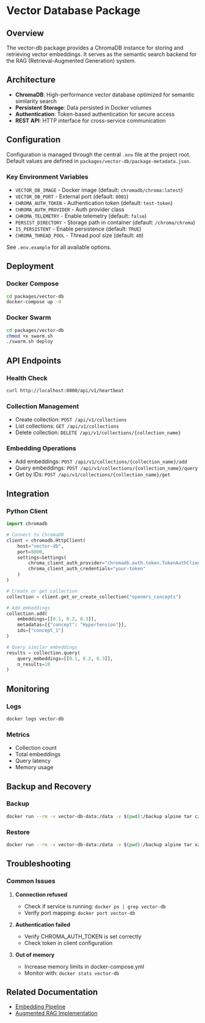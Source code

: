 # Vector Database Package

## Overview
The vector-db package provides a ChromaDB instance for storing and retrieving vector embeddings. It serves as the semantic search backend for the RAG (Retrieval-Augmented Generation) system.

## Architecture
- **ChromaDB**: High-performance vector database optimized for semantic similarity search
- **Persistent Storage**: Data persisted in Docker volumes
- **Authentication**: Token-based authentication for secure access
- **REST API**: HTTP interface for cross-service communication

## Configuration

Configuration is managed through the central `.env` file at the project root. Default values are defined in `packages/vector-db/package-metadata.json`.

### Key Environment Variables
- `VECTOR_DB_IMAGE` - Docker image (default: `chromadb/chroma:latest`)
- `VECTOR_DB_PORT` - External port (default: `8001`) 
- `CHROMA_AUTH_TOKEN` - Authentication token (default: `test-token`)
- `CHROMA_AUTH_PROVIDER` - Auth provider class
- `CHROMA_TELEMETRY` - Enable telemetry (default: `false`)
- `PERSIST_DIRECTORY` - Storage path in container (default: `/chroma/chroma`)
- `IS_PERSISTENT` - Enable persistence (default: `TRUE`)
- `CHROMA_THREAD_POOL` - Thread pool size (default: `40`)

See `.env.example` for all available options.

## Deployment

### Docker Compose
```bash
cd packages/vector-db
docker-compose up -d
```

### Docker Swarm
```bash
cd packages/vector-db
chmod +x swarm.sh
./swarm.sh deploy
```

## API Endpoints

### Health Check
```bash
curl http://localhost:8000/api/v1/heartbeat
```

### Collection Management
- Create collection: `POST /api/v1/collections`
- List collections: `GET /api/v1/collections`
- Delete collection: `DELETE /api/v1/collections/{collection_name}`

### Embedding Operations
- Add embeddings: `POST /api/v1/collections/{collection_name}/add`
- Query embeddings: `POST /api/v1/collections/{collection_name}/query`
- Get by IDs: `POST /api/v1/collections/{collection_name}/get`

## Integration

### Python Client
```python
import chromadb

# Connect to ChromaDB
client = chromadb.HttpClient(
    host="vector-db",
    port=8000,
    settings=Settings(
        chroma_client_auth_provider="chromadb.auth.token.TokenAuthClientProvider",
        chroma_client_auth_credentials="your-token"
    )
)

# Create or get collection
collection = client.get_or_create_collection("openmrs_concepts")

# Add embeddings
collection.add(
    embeddings=[[0.1, 0.2, 0.3]],
    metadatas=[{"concept": "Hypertension"}],
    ids=["concept_1"]
)

# Query similar embeddings
results = collection.query(
    query_embeddings=[[0.1, 0.2, 0.3]],
    n_results=10
)
```

## Monitoring

### Logs
```bash
docker logs vector-db
```

### Metrics
- Collection count
- Total embeddings
- Query latency
- Memory usage

## Backup and Recovery

### Backup
```bash
docker run --rm -v vector-db-data:/data -v $(pwd):/backup alpine tar czf /backup/vector-db-backup.tar.gz /data
```

### Restore
```bash
docker run --rm -v vector-db-data:/data -v $(pwd):/backup alpine tar xzf /backup/vector-db-backup.tar.gz -C /
```

## Troubleshooting

### Common Issues

1. **Connection refused**
   - Check if service is running: `docker ps | grep vector-db`
   - Verify port mapping: `docker port vector-db`

2. **Authentication failed**
   - Verify CHROMA_AUTH_TOKEN is set correctly
   - Check token in client configuration

3. **Out of memory**
   - Increase memory limits in docker-compose.yml
   - Monitor with: `docker stats vector-db`

## Related Documentation
- [Embedding Pipeline](./embedding-pipeline.md)
- [Augmented RAG Implementation](../AUGMENTED_RAG_IMPLEMENTATION_PLAN.md)